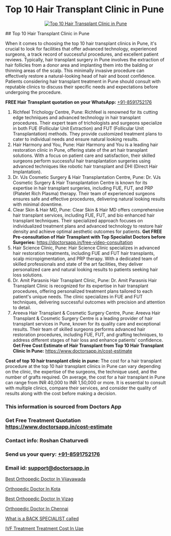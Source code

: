 # Top 10 Hair Transplant Clinic in Pune

<p align="center">
  <a href="https://doctorsapp.co.in/uploads/treatment_image/Finding%20the%20best%20hair%20clinic.jpg">
    <img src="https://doctorsapp.co.in/treatment/hair-transplant" alt="Top 10 Hair Transplant Clinic in Pune">
  </a>
</p>
## Top 10 Hair Transplant Clinic in Pune

When it comes to choosing the top 10 hair transplant clinics in Pune, it's crucial to look for facilities that offer advanced technology, experienced surgeons, a track record of successful procedures, and excellent patient reviews. Typically, hair transplant surgery in Pune involves the extraction of hair follicles from a donor area and implanting them into the balding or thinning areas of the scalp. This minimally invasive procedure can effectively restore a natural-looking head of hair and boost confidence. Patients considering hair transplant treatment in Pune should consult with reputable clinics to discuss their specific needs and expectations before undergoing the procedure.

**FREE Hair Transplant quotation on your WhatsApp:**  [+91-8591752176](https://api.whatsapp.com/send?phone=8591752176)

1) Richfeel Trichology Centre, Pune:
Richfeel is renowned for its cutting edge techniques and advanced technology in hair transplant procedures. Their expert team of trichologists and surgeons specialize in both FUE (Follicular Unit Extraction) and FUT (Follicular Unit Transplantation) methods. They provide customized treatment plans to cater to individual needs and ensure natural looking results.
2) Hair Harmony and You, Pune:
Hair Harmony and You is a leading hair restoration clinic in Pune, offering state of the art hair transplant solutions. With a focus on patient care and satisfaction, their skilled surgeons perform successful hair transplantation surgeries using advanced techniques like robotic hair transplant and DHI (Direct Hair Implantation).
3) Dr. VJs Cosmetic Surgery & Hair Transplantation Centre, Pune:
Dr. VJs Cosmetic Surgery & Hair Transplantation Centre is known for its expertise in hair transplant surgeries, including FUE, FUT, and PRP (Platelet Rich Plasma) therapy. Their team of experienced surgeons ensures safe and effective procedures, delivering natural looking results with minimal downtime.
4) Clear Skin & Hair MD, Pune:
Clear Skin & Hair MD offers comprehensive hair transplant services, including FUE, FUT, and bio enhanced hair transplant techniques. Their specialized approach focuses on individualized treatment plans and advanced technology to restore hair density and achieve optimal aesthetic outcomes for patients.
**Get FREE Pre-consultation of Hair Transplant with Top Specialist Doctors before Surgeries:** https://doctorsapp.in/free-video-consultation
5) Hair Science Clinic, Pune:
Hair Science Clinic specializes in advanced hair restoration treatments, including FUE and FUT hair transplants, scalp micropigmentation, and PRP therapy. With a dedicated team of skilled professionals and state of the art facilities, they deliver personalized care and natural looking results to patients seeking hair loss solutions.
6) Dr. Amit Parasnis Hair Transplant Clinic, Pune:
Dr. Amit Parasnis Hair Transplant Clinic is recognized for its expertise in hair transplant procedures, offering personalized treatment plans tailored to each patient's unique needs. The clinic specializes in FUE and FUT techniques, delivering successful outcomes with precision and attention to detail.
7) Areeva Hair Transplant & Cosmetic Surgery Centre, Pune:
Areeva Hair Transplant & Cosmetic Surgery Centre is a leading provider of hair transplant services in Pune, known for its quality care and exceptional results. Their team of skilled surgeons performs advanced hair restoration procedures, including FUE, FUT, and grafting techniques, to address different stages of hair loss and enhance patients' confidence.
**Get Free Cost Estimate of Hair Transplant from Top 10 Hair Transplant Clinic In Pune:** https://www.doctorsapp.in/cost-estimate

**Cost of top 10 hair transplant clinic in pune:**
The cost for a hair transplant procedure at the top 10 hair transplant clinics in Pune can vary depending on the clinic, the expertise of the surgeons, the technique used, and the number of grafts required. On average, the cost for a hair transplant in Pune can range from INR 40,000 to INR 1,50,000 or more. It is essential to consult with multiple clinics, compare their services, and consider the quality of results along with the cost before making a decision.

### This information is sourced from Doctors App 
### Get Free Treatment Quotation https://www.doctorsapp.in/cost-estimate
### Contact info: Roshan Chaturvedi 
### Send us your query: [+91-8591752176](https://api.whatsapp.com/send?phone=8591752176) 
### Email id: support@doctorsapp.in

[Best Orthopedic Doctor In Vijayawada](https://www.linkedin.com/pulse/best-orthopedic-doctor-vijayawada-doctorsappin-ocfjc?trackingId=iMTGOvJ5%2F3111D3R3YOhrg%3D%3D&lipi=urn%3Ali%3Apage%3Ad_flagship3_company_admin%3BcTUR6naWQkWjeA%2BR15noZQ%3D%3D)

[Orthopedic Doctor In Kota](https://www.linkedin.com/pulse/orthopedic-doctor-kota-knee-replacement-treatment-ujfpe?trackingId=IoKXRk0JERI2u0cRn9KVqw%3D%3D&lipi=urn%3Ali%3Apage%3Ad_flagship3_company_admin%3BII%2FSNcWiSiigR90SV5cfEQ%3D%3D)

[Best Orthopedic Doctor In Vizag](https://medium.com/@akashbhatt14/best-orthopedic-doctor-in-vizag-22de2f517be0)

[Orthopedic Doctor In Chennai](https://medium.com/@manish632504/orthopedic-doctor-in-chennai-068b4531fa11)

[What is a BACK SPECIALIST called](https://doctors-apps.github.io/doctorsapp/what-is-a-back-specialist-called)

[IVF Treatment Treatment Cost In Uae](https://doctors-apps.github.io/doctorsapp/ivf-treatment-treatment-cost-in-uae)


